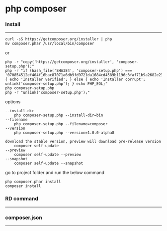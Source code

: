 php composer
============

### Install
------------
```
curl -sS https://getcomposer.org/installer | php
mv composer.phar /usr/local/bin/composer
```
or 
```
php -r "copy('https://getcomposer.org/installer', 'composer-setup.php');"
php -r "if (hash_file('SHA384', 'composer-setup.php') === '070854512ef404f16bac87071a6db9fd9721da1684cd4589b1196c3faf71b9a2682e2311b36a5079825e155ac7ce150d') { echo 'Installer verified'; } else { echo 'Installer corrupt'; unlink('composer-setup.php'); } echo PHP_EOL;"
php composer-setup.php
php -r "unlink('composer-setup.php');"
```

options
```
--install-dir 
    php composer-setup.php --install-dir=bin
--filename
    php composer-setup.php --filename=composer
--version
    php composer-setup.php --version=1.0.0-alpha8

download the stable version, preview will download pre-release version
    composer self-update
--preview
    composer self-update --preview
--snapshot
    composer self-update --snapshot
```

go to project folder and run the below command
```
php composer.phar install
composer install
```

### RD command 
------------


### composer.json
------------
